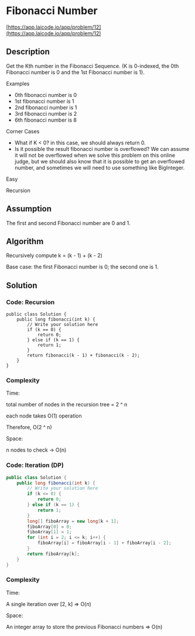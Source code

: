 <!----- Conversion time: 0.86 seconds.


Using this Markdown file:

1. Cut and paste this output into your source file.
2. See the notes and action items below regarding this conversion run.
3. Check the rendered output (headings, lists, code blocks, tables) for proper
   formatting and use a linkchecker before you publish this page.

Conversion notes:

* GD2md-html version 1.0β13
* Tue Jan 15 2019 18:25:23 GMT-0800 (PST)
* Source doc: https://docs.google.com/open?id=1YJG1tsxLUsQWsgtmEoLLNqHtb0IS1VKTPKsWaD8etuk
----->



# Fibonacci Number

[https://app.laicode.io/app/problem/12](https://app.laicode.io/app/problem/12)


## Description

Get the Kth number in the Fibonacci Sequence. (K is 0-indexed, the 0th Fibonacci number is 0 and the 1st Fibonacci number is 1).

Examples



*   0th fibonacci number is 0
*   1st fibonacci number is 1
*   2nd fibonacci number is 1
*   3rd fibonacci number is 2
*   6th fibonacci number is 8

Corner Cases



*   What if K < 0? in this case, we should always return 0.
*   Is it possible the result fibonacci number is overflowed? We can assume it will not be overflowed when we solve this problem on this online judge, but we should also know that it is possible to get an overflowed number, and sometimes we will need to use something like BigInteger.

Easy

Recursion


## Assumption

The first and second Fibonacci number are 0 and 1.


## Algorithm

Recursively compute k = (k - 1) + (k - 2)

Base case: the first Fibonacci number is 0; the second one is 1.


## Solution


### Code: Recursion


```
public class Solution {
    public long fibonacci(int k) {
        // Write your solution here
        if (k == 0) {
            return 0;
        } else if (k == 1) {
            return 1;
        }
        return fibonacci(k - 1) + fibonacci(k - 2);
    }
}
```



### Complexity

Time:

total number of nodes in the recursion tree = 2 ^ n

each node takes O(1) operation

Therefore, O(2 ^ n)

Space:

n nodes to check → O(n)




### Code: Iteration (DP)


```java
public class Solution {
    public long fibonacci(int k) {
        // Write your solution here
        if (k <= 0) {
            return 0;
        } else if (k == 1) {
            return 1;
        }
        long[] fiboArray = new long[k + 1];
        fiboArray[0] = 0;
        fiboArray[1] = 1;
        for (int i = 2; i <= k; i++) {
            fiboArray[i] = fiboArray[i - 1] + fiboArray[i - 2];
        }
        return fiboArray[k];
    }
}
```



### Complexity

Time:

A single iteration over \[2, k\] ⇒ O(n)

Space:

An integer array to store the previous Fibonacci numbers ⇒ O(n)


<!-- GD2md-html version 1.0β13 -->
